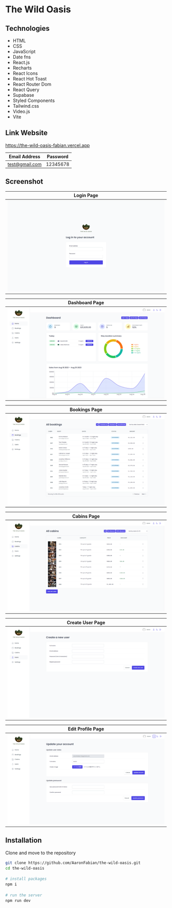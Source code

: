 # The Wild Oasis

## Technologies

- HTML
- CSS
- JavaScript
- Date fns
- React.js
- Recharts
- React Icons
- React Hot Toast
- React Router Dom
- React Query
- Supabase
- Styled Components
- Tailwind.css
- Video.js
- Vite

## Link Website

https://the-wild-oasis-fabian.vercel.app

| Email Address  | Password |
| -------------- | -------- |
| test@gmail.com | 12345678 |

## Screenshot

| Login Page                            |
| ------------------------------------- |
| ![login page](public/pages/login.png) |

| Dashboard Page                                |
| --------------------------------------------- |
| ![dashboard page](public/pages/dashboard.png) |

| Bookings Page                               |
| ------------------------------------------- |
| ![bookings page](public/pages/bookings.png) |

| Cabins Page                             |
| --------------------------------------- |
| ![cabins page](public/pages/cabins.png) |

| Create User Page                            |
| ------------------------------------------- |
| ![login page](public/pages/create-user.png) |

| Edit Profile Page                           |
| ------------------------------------------- |
| ![login page](public/pages/update-user.png) |

## Installation

Clone and move to the repository

```bash
git clone https://github.com/AaronFabian/the-wild-oasis.git
cd the-wild-oasis

# install packages
npm i

# run the server
npm run dev
```
